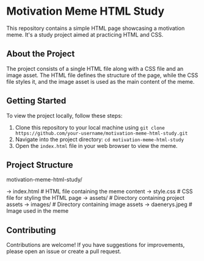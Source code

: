 # Motivation Meme HTML Study

This repository contains a simple HTML page showcasing a motivation meme. It's a study project aimed at practicing HTML and CSS.

## About the Project

The project consists of a single HTML file along with a CSS file and an image asset. The HTML file defines the structure of the page, while the CSS file styles it, and the image asset is used as the main content of the meme.

## Getting Started

To view the project locally, follow these steps:

1. Clone this repository to your local machine using `git clone https://github.com/your-username/motivation-meme-html-study.git`
2. Navigate into the project directory: `cd motivation-meme-html-study`
3. Open the `index.html` file in your web browser to view the meme.

## Project Structure

motivation-meme-html-study/

-> index.html # HTML file containing the meme content
-> style.css # CSS file for styling the HTML page
-> assets/ # Directory containing project assets
  -> images/ # Directory containing image assets
    -> daenerys.jpeg # Image used in the meme


## Contributing

Contributions are welcome! If you have suggestions for improvements, please open an issue or create a pull request.



